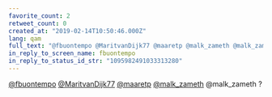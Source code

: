```yaml
---
favorite_count: 2
retweet_count: 0
created_at: "2019-02-14T10:50:46.000Z"
lang: qam
full_text: "@fbuontempo @MaritvanDijk77 @maaretp @malk_zameth @malk_zameth ?"
in_reply_to_screen_name: fbuontempo
in_reply_to_status_id_str: "1095982491033313280"
---
```


[@fbuontempo](https://twitter.com/fbuontempo)
[@MaritvanDijk77](https://twitter.com/MaritvanDijk77)
[@maaretp](https://twitter.com/maaretp)
[@malk_zameth](https://twitter.com/malk_zameth) @malk_zameth ?

